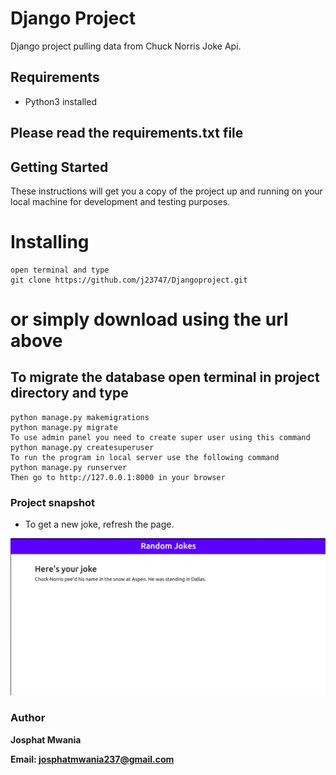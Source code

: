 # Django Project
Django project pulling data from Chuck Norris Joke Api.

## Requirements
 - Python3 installed

## Please read the requirements.txt file

## Getting Started
These instructions will get you a copy of the project up and running on your local machine for development and testing purposes.

# Installing
```
open terminal and type
git clone https://github.com/j23747/Djangoproject.git
```


# or simply download using the url above

## To migrate the database open terminal in project directory and type
```
python manage.py makemigrations
python manage.py migrate
To use admin panel you need to create super user using this command
python manage.py createsuperuser
To run the program in local server use the following command
python manage.py runserver
Then go to http://127.0.0.1:8000 in your browser
```


### Project snapshot

- To get a new joke, refresh the page.

![plot](./snapshot.png)



### Author

**Josphat Mwania**

**Email: josphatmwania237@gmail.com**